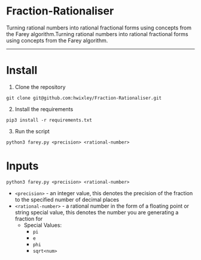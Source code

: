 # Fraction-Rationaliser
Turning rational numbers into rational fractional forms using concepts from the Farey algorithm.Turning rational numbers into rational fractional forms using concepts from the Farey algorithm.

<hr>

# Install

1. Clone the repository
```
git clone git@github.com:hwixley/Fraction-Rationaliser.git
```
2. Install the requirements
```
pip3 install -r requirements.txt
```
3. Run the script
```
python3 farey.py <precision> <rational-number>
```

# Inputs
`python3 farey.py <precision> <rational-number>`

- `<precision>` - an integer value, this denotes the precision of the fraction to the specified number of decimal places
- `<rational-number>` - a rational number in the form of a floating point or string special value, this denotes the number you are generating a fraction for
  - Special Values:
      - `pi`
      - `e`
      - `phi`
      - `sqrt<num>`